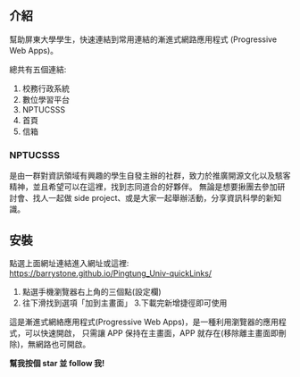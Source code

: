 ## 介紹

幫助屏東大學學生，快速連結到常用連結的漸進式網路應用程式 (Progressive Web Apps)。

總共有五個連結:

  1. 校務行政系統
  2. 數位學習平台
  3. NPTUCSSS
  4. 首頁
  5. 信箱

### NPTUCSSS

  是由一群對資訊領域有興趣的學生自發主辦的社群，致力於推廣開源文化以及駭客精神，並且希望可以在這裡，找到志同道合的好夥伴。 無論是想要揪團去參加研討會、找人一起做 side project、或是大家一起舉辦活動，分享資訊科學的新知識。

## 安裝

點選上面網址連結進入網址或這裡:
https://barrystone.github.io/Pingtung_Univ-quickLinks/

1. 點選手機瀏覽器右上角的三個點(設定欄) 
2. 往下滑找到選項「加到主畫面」 3.下載完新增捷徑即可使用

這是漸進式網絡應用程式(Progressive Web Apps)，是一種利用瀏覽器的應用程式，可以快速開啟，
只需讓 APP 保持在主畫面，APP 就存在(移除離主畫面即刪除)，無網路也可開啟。

**幫我按個 star 並 follow 我!**
